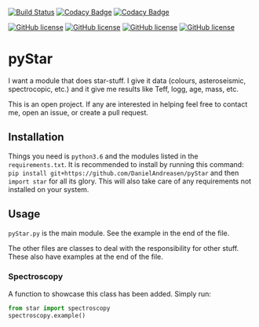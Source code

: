 [![Build Status](https://travis-ci.org/DanielAndreasen/pyStar.svg?branch=master)](https://travis-ci.org/DanielAndreasen/pyStar)
[![Codacy Badge](https://api.codacy.com/project/badge/Coverage/914ea06f3b4f489badba77583e7d46b6)](https://www.codacy.com/app/daniel.andreasen/pyStar?utm_source=github.com&amp;utm_medium=referral&amp;utm_content=DanielAndreasen/pyStar&amp;utm_campaign=Badge_Coverage)
[![Codacy Badge](https://api.codacy.com/project/badge/Grade/914ea06f3b4f489badba77583e7d46b6)](https://www.codacy.com/app/daniel.andreasen/pyStar?utm_source=github.com&amp;utm_medium=referral&amp;utm_content=DanielAndreasen/pyStar&amp;utm_campaign=Badge_Grade)

[![GitHub license](https://img.shields.io/github/stars/DanielAndreasen/pyStar.svg?style=flat-square)](https://github.com/DanielAndreasen/pyStar/stargazers)
[![GitHub license](https://img.shields.io/github/forks/DanielAndreasen/pyStar.svg?style=flat-square)](https://github.com/DanielAndreasen/pyStar/network)
[![GitHub license](https://img.shields.io/github/issues/DanielAndreasen/pyStar.svg?style=flat-square)](https://github.com/DanielAndreasen/pyStar/issues)
[![GitHub license](https://img.shields.io/github/license/DanielAndreasen/pyStar.svg?style=flat-square)](https://github.com/DanielAndreasen/pyStar/blob/master/LICENSE)


# pyStar

I want a module that does star-stuff. I give it data (colours, asteroseismic,
spectrocopic, etc.) and it give me results like Teff, logg, age, mass, etc.

This is an open project. If any are interested in helping feel free to contact me,
open an issue, or create a pull request.

## Installation
Things you need is `python3.6` and the modules listed in the `requirements.txt`.
It is recommended to install by running this command: `pip install git+https://github.com/DanielAndreasen/pyStar` and then
`import star` for all its glory. This will also take care of any requirements
not installed on your system.


## Usage
`pyStar.py` is the main module. See the example in the end of the file.

The other files are classes to deal with the responsibility for other stuff.
These also have examples at the end of the file.

### Spectroscopy
A function to showcase this class has been added. Simply run:

```python
from star import spectroscopy
spectroscopy.example()
```
